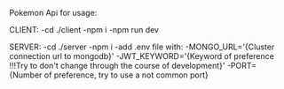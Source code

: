 Pokemon Api
for usage:

CLIENT:
  -cd ./client
  -npm i
  -npm run dev

SERVER:
  -cd ./server
  -npm i
  -add .env file with:
    -MONGO_URL='{Cluster connection url to mongodb}'
    -JWT_KEYWORD='{Keyword of preference !!!Try to don't change through the course of development}'
    -PORT={Number of preference, try to use a not common port}